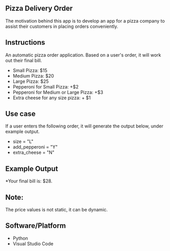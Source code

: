 ## Pizza Delivery Order
The motivation behind this app is to develop an app for a pizza company to assist their customers in placing orders conveniently.
## Instructions
An automatic pizza order application. Based on a user's order, it will work out their final bill. 
* Small Pizza: $15
* Medium Pizza: $20
* Large Pizza: $25
* Pepperoni for Small Pizza: +$2
* Pepperoni for Medium or Large Pizza: +$3
* Extra cheese for any size pizza: + $1
## Use case
If a user enters the following order, it will generate the output below, under example output.
* size = "L"
* add_pepperoni = "Y"
* extra_cheese = "N"
## Example Output
*Your final bill is: $28.
## Note:
The price values is not static, it can be dynamic.
## Software/Platform
* Python
* Visual Studio Code
  
